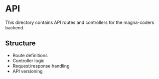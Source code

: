 # API

This directory contains API routes and controllers for the magna-coders backend.

## Structure
- Route definitions
- Controller logic
- Request/response handling
- API versioning
